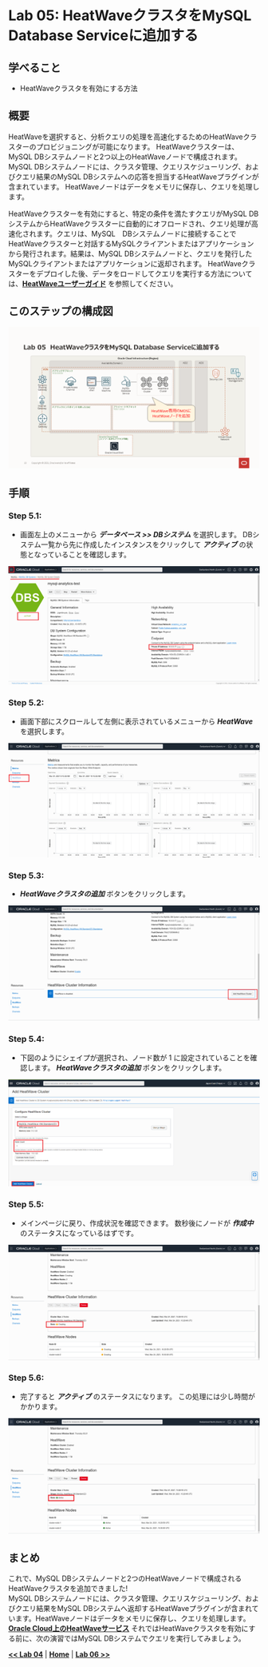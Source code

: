 # Lab 05: HeatWaveクラスタをMySQL Database Serviceに追加する

## 学べること
- HeatWaveクラスタを有効にする方法


## 概要

HeatWaveを選択すると、分析クエリの処理を高速化するためのHeatWaveクラスターのプロビジョニングが可能になります。 HeatWaveクラスターは、MySQL DBシステムノードと2つ以上のHeatWaveノードで構成されます。 MySQL DBシステムノードには、クラスタ管理、クエリスケジューリング、およびクエリ結果のMySQL DBシステムへの応答を担当するHeatWaveプラグインが含まれています。 HeatWaveノードはデータをメモリに保存し、クエリを処理します。

HeatWaveクラスターを有効にすると、特定の条件を満たすクエリがMySQL DBシステムからHeatWaveクラスターに自動的にオフロードされ、クエリ処理が高速化されます。クエリは、MySQL　DBシステムノードに接続することでHeatWaveクラスターと対話するMySQLクライアントまたはアプリケーションから発行されます。結果は、MySQL DBシステムノードと、クエリを発行したMySQLクライアントまたはアプリケーションに返却されます。
HeatWaveクラスターをデプロイした後、データをロードしてクエリを実行する方法については、**[HeatWaveユーザーガイド](https://dev.mysql.com/doc/heatwave/en/)** を参照してください。

## このステップの構成図
![](./images/Lab05.PNG)

## 手順

### **Step 5.1:**
- 画面左上のメニューから _**データベース >> DBシステム**_ を選択します。
DBシステム一覧から先に作成したインスタンスをクリックして _**アクティブ**_ の状態となっていることを確認します。

![](./images/HW29_mds.png)

### **Step 5.2:**
- 画面下部にスクロールして左側に表示されているメニューから _**HeatWave**_ を選択します。
  

![](./images/HW30_hw.png)

### **Step 5.3:**
- _**HeatWaveクラスタの追加**_ ボタンをクリックします。
  

![](./images/HW31_hw.png)

### **Step 5.4:**
- 下図のようにシェイプが選択され、ノード数が 1 に設定されていることを確認します。
_**HeatWaveクラスタの追加**_ ボタンをクリックします。

![](./images/HW32_hw.png)

### **Step 5.5:**
- メインページに戻り、作成状況を確認できます。 数秒後にノードが _**作成中**_ のステータスになっているはずです。
  

![](./images/HW33_hw.png)

### **Step 5.6:**
- 完了すると _**アクティブ**_ のステータスになります。 この処理には少し時間がかかります。 
  

![](./images/HW34_hw.png)

## まとめ

これで、MySQL DBシステムノードと2つのHeatWaveノードで構成されるHeatWaveクラスタを追加できました!</br>
MySQL DBシステムノードには、クラスタ管理、クエリスケジューリング、およびクエリ結果をMySQL DBシステムへ返却するHeatWaveプラグインが含まれています。HeatWaveノードはデータをメモリに保存し、クエリを処理します。
**[Oracle Cloud上のHeatWaveサービス](https://docs.oracle.com/ja-jp/iaas/mysql-database/doc/heatwave.html)**
それではHeatWaveクラスタを有効にする前に、次の演習ではMySQL DBシステムでクエリを実行してみましょう。

**[<< Lab 04](/Lab04/README.md)** | **[Home](../README.md)** | **[Lab 06 >>](/Lab06/README.md)**
